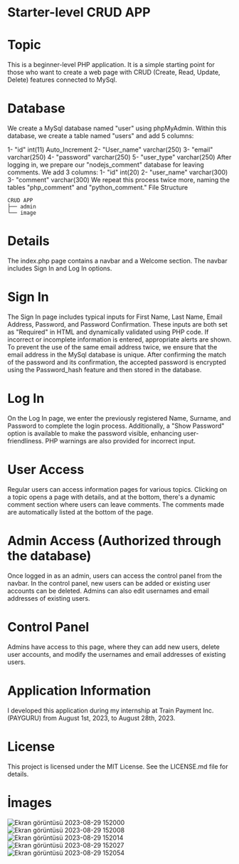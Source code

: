 # Starter-level CRUD APP
# Topic
This is a beginner-level PHP application.
It is a simple starting point for those who want to create a web page with CRUD (Create, Read, Update, Delete) features connected to MySql.

# Database
We create a MySql database named "user" using phpMyAdmin. Within this database, we create a table named "users" and add 5 columns:

1- "id" int(11) Auto_Increment
2- "User_name" varchar(250)
3- "email" varchar(250)
4- "password" varchar(250)
5- "user_type" varchar(250)
After logging in, we prepare our "nodejs_comment" database for leaving comments. We add 3 columns:
1- "id" int(20)
2- "user_name" varchar(300)
3- "comment" varchar(300)
We repeat this process twice more, naming the tables "php_comment" and "python_comment."
File Structure

```
CRUD APP
├── admin 
└── image
```
# Details
The index.php page contains a navbar and a Welcome section. The navbar includes Sign In and Log In options.

# Sign In
The Sign In page includes typical inputs for First Name, Last Name, Email Address, Password, and Password Confirmation. These inputs are both set as "Required" in HTML and dynamically validated using PHP code. If incorrect or incomplete information is entered, appropriate alerts are shown. To prevent the use of the same email address twice, we ensure that the email address in the MySql database is unique. After confirming the match of the password and its confirmation, the accepted password is encrypted using the Password_hash feature and then stored in the database.

# Log In
On the Log In page, we enter the previously registered Name, Surname, and Password to complete the login process. Additionally, a "Show Password" option is available to make the password visible, enhancing user-friendliness. PHP warnings are also provided for incorrect input.

# User Access
Regular users can access information pages for various topics. Clicking on a topic opens a page with details, and at the bottom, there's a dynamic comment section where users can leave comments. The comments made are automatically listed at the bottom of the page.

# Admin Access (Authorized through the database)
Once logged in as an admin, users can access the control panel from the navbar. In the control panel, new users can be added or existing user accounts can be deleted. Admins can also edit usernames and email addresses of existing users.

# Control Panel
Admins have access to this page, where they can add new users, delete user accounts, and modify the usernames and email addresses of existing users.

# Application Information
I developed this application during my internship at Train Payment Inc. (PAYGURU) from August 1st, 2023, to August 28th, 2023.

# License
This project is licensed under the MIT License. See the LICENSE.md file for details.

# İmages
![Ekran görüntüsü 2023-08-29 152000](https://github.com/omerkilic-0/Starter-level_CRUD-APP/assets/123635257/67803042-4d7d-4f6a-97ff-11baba9118a1)
![Ekran görüntüsü 2023-08-29 152008](https://github.com/omerkilic-0/Starter-level_CRUD-APP/assets/123635257/7bef9e48-c2fa-4939-ba1b-09f2cd5e47f7)
![Ekran görüntüsü 2023-08-29 152014](https://github.com/omerkilic-0/Starter-level_CRUD-APP/assets/123635257/c7750ccd-8639-4ca7-972b-ba7c533b5038)
![Ekran görüntüsü 2023-08-29 152027](https://github.com/omerkilic-0/Starter-level_CRUD-APP/assets/123635257/f61c6c49-a85b-4ff9-9833-122240370bbb)
![Ekran görüntüsü 2023-08-29 152054](https://github.com/omerkilic-0/Starter-level_CRUD-APP/assets/123635257/238c7637-0ee5-445c-8ee6-ea5559a9db08)

